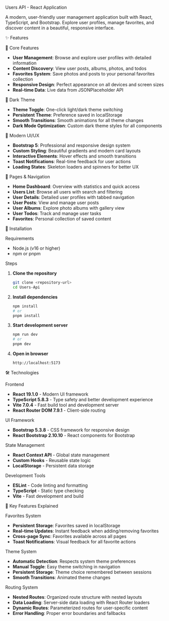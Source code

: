 Users API - React Application

A modern, user-friendly user management application built with React, TypeScript, and Bootstrap. Explore user profiles, manage favorites, and discover content in a beautiful, responsive interface.

✨ Features

🎯 Core Features
- **User Management**: Browse and explore user profiles with detailed information
- **Content Discovery**: View user posts, albums, photos, and todos
- **Favorites System**: Save photos and posts to your personal favorites collection
- **Responsive Design**: Perfect appearance on all devices and screen sizes
- **Real-time Data**: Live data from JSONPlaceholder API

🌙 Dark Theme
- **Theme Toggle**: One-click light/dark theme switching
- **Persistent Theme**: Preference saved in localStorage
- **Smooth Transitions**: Smooth animations for all theme changes
- **Dark Mode Optimization**: Custom dark theme styles for all components

 🎨 Modern UI/UX
- **Bootstrap 5**: Professional and responsive design system
- **Custom Styling**: Beautiful gradients and modern card layouts
- **Interactive Elements**: Hover effects and smooth transitions
- **Toast Notifications**: Real-time feedback for user actions
- **Loading States**: Skeleton loaders and spinners for better UX

 📱 Pages & Navigation
- **Home Dashboard**: Overview with statistics and quick access
- **Users List**: Browse all users with search and filtering
- **User Details**: Detailed user profiles with tabbed navigation
- **User Posts**: View and manage user posts
- **User Albums**: Explore photo albums with gallery view
- **User Todos**: Track and manage user tasks
- **Favorites**: Personal collection of saved content

 🚀 Installation

 Requirements
- Node.js (v16 or higher)
- npm or pnpm

 Steps
1. **Clone the repository**
   ```bash
   git clone <repository-url>
   cd Users-Api
   ```

2. **Install dependencies**
   ```bash
   npm install
   # or
   pnpm install
   ```

3. **Start development server**
   ```bash
   npm run dev
   # or
   pnpm dev
   ```

4. **Open in browser**
   ```
   http://localhost:5173
   ```

 🛠️ Technologies

 Frontend
- **React 19.1.0** - Modern UI framework
- **TypeScript 5.8.3** - Type safety and better development experience
- **Vite 7.0.4** - Fast build tool and development server
- **React Router DOM 7.9.1** - Client-side routing

 UI Framework
- **Bootstrap 5.3.8** - CSS framework for responsive design
- **React Bootstrap 2.10.10** - React components for Bootstrap

 State Management
- **React Context API** - Global state management
- **Custom Hooks** - Reusable state logic
- **LocalStorage** - Persistent data storage

 Development Tools
- **ESLint** - Code linting and formatting
- **TypeScript** - Static type checking
- **Vite** - Fast development and build


 🎨 Key Features Explained

 Favorites System
- **Persistent Storage**: Favorites saved in localStorage
- **Real-time Updates**: Instant feedback when adding/removing favorites
- **Cross-page Sync**: Favorites available across all pages
- **Toast Notifications**: Visual feedback for all favorite actions

 Theme System
- **Automatic Detection**: Respects system theme preferences
- **Manual Toggle**: Easy theme switching in navigation
- **Persistent Storage**: Theme choice remembered between sessions
- **Smooth Transitions**: Animated theme changes

 Routing System
- **Nested Routes**: Organized route structure with nested layouts
- **Data Loading**: Server-side data loading with React Router loaders
- **Dynamic Routes**: Parameterized routes for user-specific content
- **Error Handling**: Proper error boundaries and fallbacks

